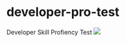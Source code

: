 # developer-pro-test
Developer Skill Profiency Test
<img src="https://img.freepik.com/free-photo/rear-view-programmer-working-all-night-long_1098-18697.jpg?size=626&ext=jpg&ga=GA1.2.1073734128.1687849473&semt=sph"/>
